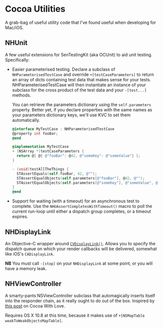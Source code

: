# Cocoa Utilities
A grab-bag of useful utility code that I've found useful when developing for Mac/iOS.

## NHUnit
A few useful extensions for SenTestingKit (aka OCUnit) to aid unit testing. Specifically:
- Easier parameterised testing. Declare a subclass of `NHParameterisedTestCase` and override `+[testCaseParameters]` to return an array of dicts containing test data that makes sense for your tests. NHParameterisedTestCase will then instantiate an instance of your subclass for the cross product of the test data and your `-[test...]` methods.

  You can retrieve the parameters dictionary using the `self.parameters` property. Better yet, if you declare properties with the same names as your parameters dictionary keys, we'll use KVC to set them automatically.

    ```objective-c
    @interface MyTestCase : NHParameterisedTestCase
    @property int fooBar;
    @end
    
    @implementation MyTestCase
    + (NSArray *)testCaseParameters {
      return @[ @{ @"fooBar": @42, @"someKey": @"someValue"} ];
    }
    
    - (void)testAllTheThings {
      STAssertEquals(self.fooBar, 42, @"");
      STAssertEqualObjects(self.parameters[@"fooBar"], @42, @"");
      STAssertEqualObjects(self.parameters[@"someKey"], @"someValue", @"");
    }
    @end
    ```

- Support for waiting (with a timeout) for an asynchronous test to complete. 
  Use the `NHUAssertCompletesWithTimeout()` macro to poll the current run-loop
  until either a dispatch group completes, or a timeout expires.

## NHDisplayLink
An Objective-C wrapper around [`CVDisplayLink()`](http://developer.apple.com/library/mac/#documentation/QuartzCore/Reference/CVDisplayLinkRef/Reference/reference.html). Allows you to specify the dispatch queue on which your render callbacks will be delivered, somewhat like iOS's `CADisplayLink`.

**NB** You must call `-[stop]` on your `NHDisplayLink` at some point, or you will have a memory leak.

## NHViewController
A smarty-pants NSViewController subclass that automagically inserts itself into the responder chain, as it really ought to do out of the box. Inspired by [this post](http://www.cocoawithlove.com/2008/07/better-integration-for-nsviewcontroller.html) on Cocoa With Love.

Requires OS X 10.8 at this time, because it makes use of `+[NSMapTable weakToWeakObjectsMapTable]`.
